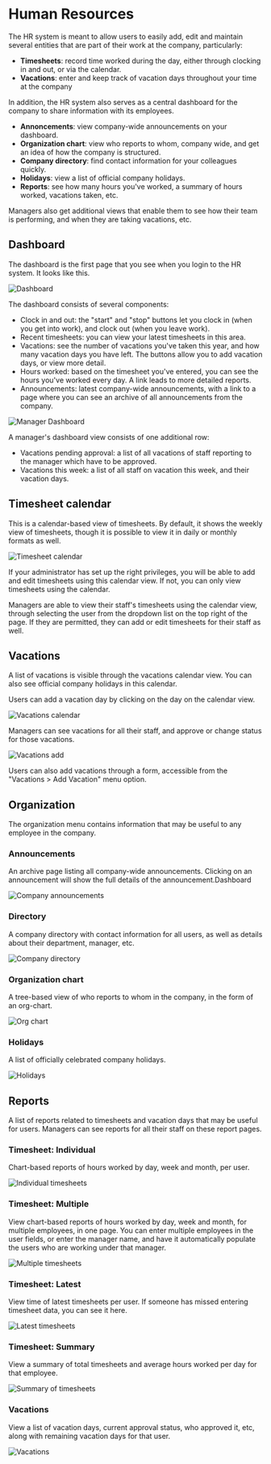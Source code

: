 # Human Resources

The HR system is meant to allow users to easily add, edit and maintain several entities that are part of their work at the company, particularly:

* **Timesheets**: record time worked during the day, either through clocking in and out, or via the calendar. 
* **Vacations**: enter and keep track of vacation days throughout your time at the company

In addition, the HR system also serves as a central dashboard for the company to share information with its employees.

* **Annoncements**: view company-wide announcements on your dashboard.
* **Organization chart**: view who reports to whom, company wide, and get an idea of how the company is structured.
* **Company directory**: find contact information for your colleagues quickly.
* **Holidays**: view a list of official company holidays.
* **Reports**: see how many hours you've worked, a summary of hours worked, vacations taken, etc.

Managers also get additional views that enable them to see how their team is performing, and when they are taking vacations, etc.

## Dashboard

The dashboard is the first page that you see when you login to the HR system. It looks like this.

![Dashboard](/images/hrm/dashboard.png)

The dashboard consists of several components:

* Clock in and out: the "start" and "stop" buttons let you clock in (when you get into work), and clock out (when you leave work).
* Recent timesheets: you can view your latest timesheets in this area.
* Vacations: see the number of vacations you've taken this year, and how many vacation days you have left. The buttons allow you to add vacation days, or view more detail.
* Hours worked: based on the timesheet you've entered, you can see the hours you've worked every day. A link leads to more detailed reports.
* Announcements: latest company-wide announcements, with a link to a page where you can see an archive of all announcements from the company.

![Manager Dashboard](/images/hrm/dashboard_manager.png)

A manager's dashboard view consists of one additional row:

* Vacations pending approval: a list of all vacations of staff reporting to the manager which have to be approved.
* Vacations this week: a list of all staff on vacation this week, and their vacation days.

## Timesheet calendar

This is a calendar-based view of timesheets. By default, it shows the weekly view of timesheets, though it is possible to view it in daily or monthly formats as well.

![Timesheet calendar](/images/hrm/timesheet_calendar.png)

If your administrator has set up the right privileges, you will be able to add and edit timesheets using this calendar view. If not, you can only view timesheets using the calendar.

Managers are able to view their staff's timesheets using the calendar view, through selecting the user from the dropdown list on the top right of the page. If they are permitted, they can add or edit timesheets for their staff as well.

## Vacations

A list of vacations is visible through the vacations calendar view. You can also see official company holidays in this calendar. 

Users can add a vacation day by clicking on the day on the calendar view.

![Vacations calendar](/images/hrm/vacations_calendar.png)

Managers can see vacations for all their staff, and approve or change status for those vacations.

![Vacations add](/images/hrm/vacations_add.png)

Users can also add vacations through a form, accessible from the "Vacations > Add Vacation" menu option.

## Organization

The organization menu contains information that may be useful to any employee in the company.

### Announcements

An archive page listing all company-wide announcements. Clicking on an announcement will show the full details of the announcement.Dashboard

![Company announcements](/images/hrm/organization_announcements.png)

### Directory

A company directory with contact information for all users, as well as details about their department, manager, etc.

![Company directory](/images/hrm/organization_directory.png)

### Organization chart

A tree-based view of who reports to whom in the company, in the form of an org-chart.

![Org chart](/images/hrm/organization_chart.png)

### Holidays

A list of officially celebrated company holidays.

![Holidays](/images/hrm/organization_holidays.png)

## Reports 

A list of reports related to timesheets and vacation days that may be useful for users. Managers can see reports for all their staff on these report pages.

### Timesheet: Individual

Chart-based reports of hours worked by day, week and month, per user. 

![Individual timesheets](/images/hrm/reports_individual.png)

### Timesheet: Multiple

View chart-based reports of hours worked by day, week and month, for multiple employees, in one page. You can enter multiple employees in the user fields, or enter the manager name,
and have it automatically populate the users who are working under that manager.

![Multiple timesheets](/images/hrm/reports_multiple.png)

### Timesheet: Latest

View time of latest timesheets per user. If someone has missed entering timesheet data, you can see it here.

![Latest timesheets](/images/hrm/reports_latest.png)

### Timesheet: Summary

View a summary of total timesheets and average hours worked per day for that employee.

![Summary of timesheets](/images/hrm/reports_summary.png)

### Vacations

View a list of vacation days, current approval status, who approved it, etc, along with remaining vacation days for that user.

![Vacations](/images/hrm/reports_vacations.png)
